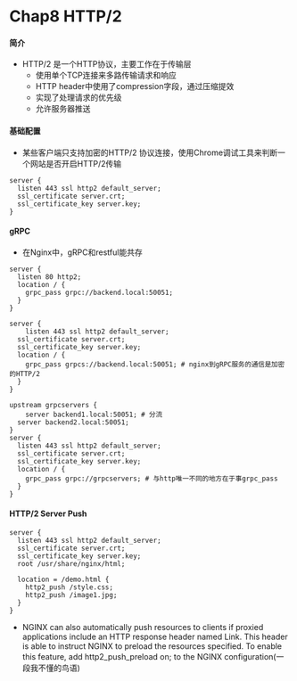 # Chap8 HTTP/2

#### 简介

* HTTP/2 是一个HTTP协议，主要工作在于传输层
  * 使用单个TCP连接来多路传输请求和响应	
  * HTTP header中使用了compression字段，通过压缩提效
  * 实现了处理请求的优先级
  * 允许服务器推送

#### 基础配置

* 某些客户端只支持加密的HTTP/2 协议连接，使用Chrome调试工具来判断一个网站是否开启HTTP/2传输

```nginx
server {
  listen 443 ssl http2 default_server;
  ssl_certificate server.crt;
  ssl_certificate_key server.key;
}
```

#### gRPC

* 在Nginx中，gRPC和restful能共存

```nginx
server {
  listen 80 http2;
  location / {
    grpc_pass grpc://backend.local:50051;
  }
}
```

```nginx
server {
	listen 443 ssl http2 default_server;
  ssl_certificate server.crt;
  ssl_certificate_key server.key;
  location / {
    grpc_pass grpcs://backend.local:50051; # nginx到gRPC服务的通信是加密的HTTP/2
  }
}
```

```nginx
upstream grpcservers {
	server backend1.local:50051; # 分流
  server backend2.local:50051;
}
server {
  listen 443 ssl http2 default_server;
  ssl_certificate server.crt;
  ssl_certificate_key server.key;
  location / {
    grpc_pass grpc://grpcservers; # 与http唯一不同的地方在于事grpc_pass
  }
}
```

#### HTTP/2 Server Push

```nginx
server {
  listen 443 ssl http2 default_server;
  ssl_certificate server.crt;
  ssl_certificate_key server.key;
  root /usr/share/nginx/html;
  
  location = /demo.html {
    http2_push /style.css;
    http2_push /image1.jpg;
  }
}
```

* NGINX can also automatically push resources to clients if proxied applications include an HTTP response header named Link. This header is able to instruct NGINX to preload the resources specified. To enable this feature, add http2_push_preload on; to the NGINX configuration(一段我不懂的鸟语)

